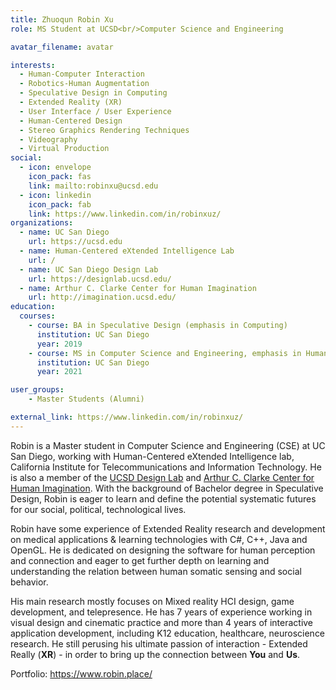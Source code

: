 ```yaml
---
title: Zhuoqun Robin Xu
role: MS Student at UCSD<br/>Computer Science and Engineering 

avatar_filename: avatar

interests:
  - Human-Computer Interaction
  - Robotics-Human Augmentation
  - Speculative Design in Computing
  - Extended Reality (XR)
  - User Interface / User Experience
  - Human-Centered Design
  - Stereo Graphics Rendering Techniques
  - Videography
  - Virtual Production
social:
  - icon: envelope
    icon_pack: fas
    link: mailto:robinxu@ucsd.edu
  - icon: linkedin
    icon_pack: fab
    link: https://www.linkedin.com/in/robinxuz/
organizations:
  - name: UC San Diego
    url: https://ucsd.edu
  - name: Human-Centered eXtended Intelligence Lab
    url: /
  - name: UC San Diego Design Lab
    url: https://designlab.ucsd.edu/
  - name: Arthur C. Clarke Center for Human Imagination
    url: http://imagination.ucsd.edu/
education:
  courses:
    - course: BA in Speculative Design (emphasis in Computing)
      institution: UC San Diego
      year: 2019
    - course: MS in Computer Science and Engineering, emphasis in Human-Centered Design / Graphics
      institution: UC San Diego
      year: 2021

user_groups:
    - Master Students (Alumni)

external_link: https://www.linkedin.com/in/robinxuz/
---
```


Robin is a Master student in Computer Science and Engineering (CSE) at UC San Diego, working with Human-Centered eXtended Intelligence lab, California Institute for Telecommunications and Information Technology. He is also a member of the [UCSD Design Lab](https://designlab.ucsd.edu/) and [Arthur C. Clarke Center for Human Imagination](http://imagination.ucsd.edu/). With the background of Bachelor degree in Speculative Design, Robin is eager to learn and define the potential systematic futures for our social, political, technological lives.

Robin have some experience of Extended Reality research and development on medical applications & learning technologies with C#, C++, Java and OpenGL. He is dedicated on designing the software for human perception and connection and eager to get further depth on learning and understanding the relation between human somatic sensing and social behavior.

His main research mostly focuses on Mixed reality HCI design, game development, and telepresence. He has 7 years of experience working in visual design and cinematic practice and more than 4 years of interactive application development, including K12 education, healthcare, neuroscience research. He still perusing his ultimate passion of interaction - Extended Really (**XR**) - in order to bring up the connection between **You** and **Us**.

Portfolio: https://www.robin.place/
